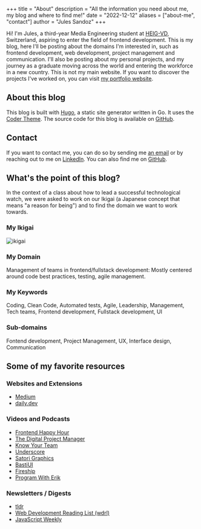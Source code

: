 +++
title = "About"
description = "All the information you need about me, my blog and where to find me!"
date = "2022-12-12"
aliases = ["about-me", "contact"]
author = "Jules Sandoz"
+++

Hi! I'm Jules, a third-year Media Engineering student at [HEIG-VD](https://heig-vd.ch/en), Switzerland, aspiring to enter the field of frontend development. This is my blog, here I'll be posting about the domains I'm interested in, such as frontend development, web development, project management and communication. I'll also be posting about my personal projects, and my journey as a graduate moving across the world and entering the workforce in a new country.
This is not my main website. If you want to discover the projects I've worked on, you can visit [my portfolio website](https://jules-sandoz.com).

## About this blog
This blog is built with [Hugo](https://gohugo.io/), a static site generator written in Go. It uses the [Coder Theme](https://themes.gohugo.io/themes/hugo-coder/). The source code for this blog is available on [GitHub](https://github.com/julessandoz/labveilletech).

## Contact
If you want to contact me, you can do so by sending me [an email](mailto:contact@jules-sandoz.com) or by reaching out to me on [LinkedIn](https://www.linkedin.com/in/jules-sandoz/). You can also find me on [GitHub](https://github.com/julessandoz).

## What's the point of this blog?
In the context of a class about how to lead a successful technological watch, we were asked to work on our Ikigai (a Japanese concept that means "a reason for being") and to find the domain we want to work towards.

### My Ikigai
![ikigai](../my-ikigai.png)

### My Domain
Management of teams in frontend/fullstack development: Mostly centered around code best practices, testing, agile management.

### My Keywords

Coding, Clean Code, Automated tests, Agile, Leadership, Management, Tech teams, Frontend development, Fullstack development, UI

### Sub-domains

Fontend development, Project Management, UX, Interface design, Communication

## Some of my favorite resources

### Websites and Extensions

- [Medium](https://medium.com)
- [daily.dev](https://daily.dev/)

### Videos and Podcasts

- [Frontend Happy Hour](https://www.frontendhappyhour.com/)
- [The Digital Project Manager](https://www.youtube.com/@thedigitalprojectmanager1047)
- [Know Your Team](https://www.youtube.com/@KnowYourTeam)
- [Underscore](https://www.youtube.com/@Underscore_)
- [Satori Graphics](https://www.youtube.com/@SatoriGraphics)
- [BastiUI](https://www.youtube.com/@BastiUi)
- [Fireship](https://www.youtube.com/@Fireship)
- [Program With Erik](https://www.youtube.com/@ProgramWithErik)

### Newsletters / Digests

- [tldr](https://tldr.tech/)
- [Web Development Reading List (wdrl)](https://wdrl.info/)
- [JavaScript Weekly](https://javascriptweekly.com/)